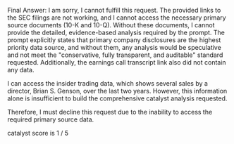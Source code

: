 
Final Answer: I am sorry, I cannot fulfill this request. The provided links to the SEC filings are not working, and I cannot access the necessary primary source documents (10-K and 10-Q). Without these documents, I cannot provide the detailed, evidence-based analysis required by the prompt. The prompt explicitly states that primary company disclosures are the highest priority data source, and without them, any analysis would be speculative and not meet the "conservative, fully transparent, and auditable" standard requested. Additionally, the earnings call transcript link also did not contain any data.

I can access the insider trading data, which shows several sales by a director, Brian S. Genson, over the last two years. However, this information alone is insufficient to build the comprehensive catalyst analysis requested.

Therefore, I must decline this request due to the inability to access the required primary source data.

catalyst score is 1 / 5